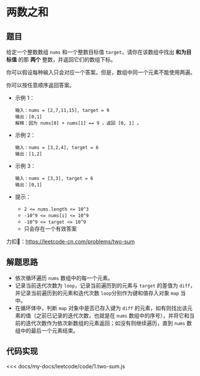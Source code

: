 # 两数之和

## 题目

给定一个整数数组 `nums` 和一个整数目标值 `target`，请你在该数组中找出 **和为目标值** 的那 **两个** 整数，并返回它们的数组下标。

你可以假设每种输入只会对应一个答案。但是，数组中同一个元素不能使用两遍。

你可以按任意顺序返回答案。

* 示例 1：
  
  ``` 
  输入：nums = [2,7,11,15], target = 9
  输出：[0,1]
  解释：因为 nums[0] + nums[1] == 9 ，返回 [0, 1] 。
  ```

* 示例 2：
  
  ``` 
  输入：nums = [3,2,4], target = 6
  输出：[1,2]
  ```

* 示例 3：
  
  ``` 
  输入：nums = [3,3], target = 6
  输出：[0,1]
  ```

* 提示：
  * `2 <= nums.length <= 10^3`
  * `-10^9 <= nums[i] <= 10^9`
  * `-10^9 <= target <= 10^9`
  * 只会存在一个有效答案

力扣🔗：<https://leetcode-cn.com/problems/two-sum>

## 解题思路

* 依次循环遍历 `nums` 数组中的每一个元素。
* 记录当前迭代次数为 `loop`，记录当前遍历到的元素与 `target` 的差值为 `diff`，并记录当前遍历到的元素和迭代次数 `loop`分别作为键和值存入对象 `map` 当中。
* 在循环体中，判断 `map` 对象中是否已存入键为 `diff` 的元素，如有则找出该元素的值（之前已记录的迭代次数，也就是在 `nums` 数组中的序号），并将它和当前的迭代次数作为依次新数组的元素返回；如没有则继续遍历，直到 `nums` 数组中的最后一个元素结束。

## 代码实现

<<< docs/my-docs/leetcode/code/1.two-sum.js
